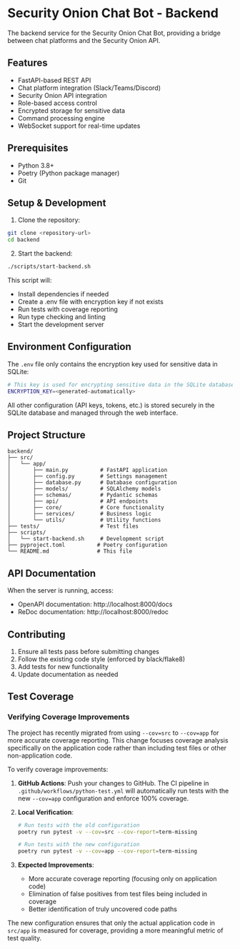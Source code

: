 # Security Onion Chat Bot - Backend

The backend service for the Security Onion Chat Bot, providing a bridge between chat platforms and the Security Onion API.

## Features

- FastAPI-based REST API
- Chat platform integration (Slack/Teams/Discord)
- Security Onion API integration
- Role-based access control
- Encrypted storage for sensitive data
- Command processing engine
- WebSocket support for real-time updates

## Prerequisites

- Python 3.8+
- Poetry (Python package manager)
- Git

## Setup & Development

1. Clone the repository:
```bash
git clone <repository-url>
cd backend
```

2. Start the backend:
```bash
./scripts/start-backend.sh
```

This script will:
- Install dependencies if needed
- Create a .env file with encryption key if not exists
- Run tests with coverage reporting
- Run type checking and linting
- Start the development server

## Environment Configuration

The `.env` file only contains the encryption key used for sensitive data in SQLite:
```bash
# This key is used for encrypting sensitive data in the SQLite database
ENCRYPTION_KEY=<generated-automatically>
```

All other configuration (API keys, tokens, etc.) is stored securely in the SQLite database and managed through the web interface.

## Project Structure

```
backend/
├── src/
│   └── app/
│       ├── main.py          # FastAPI application
│       ├── config.py        # Settings management
│       ├── database.py      # Database configuration
│       ├── models/          # SQLAlchemy models
│       ├── schemas/         # Pydantic schemas
│       ├── api/             # API endpoints
│       ├── core/            # Core functionality
│       ├── services/        # Business logic
│       └── utils/           # Utility functions
├── tests/                   # Test files
├── scripts/
│   └── start-backend.sh     # Development script
├── pyproject.toml          # Poetry configuration
└── README.md               # This file
```

## API Documentation

When the server is running, access:
- OpenAPI documentation: http://localhost:8000/docs
- ReDoc documentation: http://localhost:8000/redoc

## Contributing

1. Ensure all tests pass before submitting changes
2. Follow the existing code style (enforced by black/flake8)
3. Add tests for new functionality
4. Update documentation as needed

## Test Coverage

### Verifying Coverage Improvements

The project has recently migrated from using `--cov=src` to `--cov=app` for more accurate coverage reporting. This change focuses coverage analysis specifically on the application code rather than including test files or other non-application code.

To verify coverage improvements:

1. **GitHub Actions**: Push your changes to GitHub. The CI pipeline in `.github/workflows/python-test.yml` will automatically run tests with the new `--cov=app` configuration and enforce 100% coverage.

2. **Local Verification**:
   ```bash
   # Run tests with the old configuration
   poetry run pytest -v --cov=src --cov-report=term-missing
   
   # Run tests with the new configuration
   poetry run pytest -v --cov=app --cov-report=term-missing
   ```

3. **Expected Improvements**:
   - More accurate coverage reporting (focusing only on application code)
   - Elimination of false positives from test files being included in coverage
   - Better identification of truly uncovered code paths

The new configuration ensures that only the actual application code in `src/app` is measured for coverage, providing a more meaningful metric of test quality.
